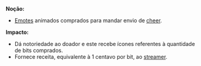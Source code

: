 **Noção:** 
* [Emotes](Emotes) animados comprados para mandar envio de [cheer](Cheer).

**Impacto:**
*  Dá notoriedade ao doador e este recebe ícones referentes à quantidade de bits comprados.
*  Fornece receita, equivalente à 1 centavo por bit, ao [streamer](Streamer).